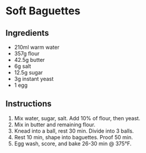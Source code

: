 # Soft Baguettes

## Ingredients
- 210ml warm water
- 357g flour
- 42.5g butter
- 6g salt
- 12.5g sugar
- 3g instant yeast
- 1 egg

## Instructions
1. Mix water, sugar, salt. Add 10% of flour, then yeast.
2. Mix in butter and remaining flour.
3. Knead into a ball, rest 30 min. Divide into 3 balls.
4. Rest 10 min, shape into baguettes. Proof 50 min.
5. Egg wash, score, and bake 26-30 min @ 375°F.
